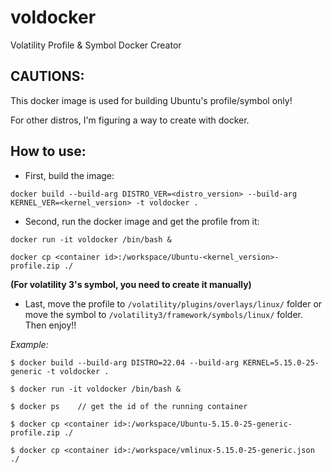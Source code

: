 # voldocker
Volatility Profile & Symbol Docker Creator

## **CAUTIONS:**

This docker image is used for building Ubuntu's profile/symbol only!

For other distros, I'm figuring a way to create with docker.

## **How to use:**
+ First, build the image:

```
docker build --build-arg DISTRO_VER=<distro_version> --build-arg KERNEL_VER=<kernel_version> -t voldocker .
```

+ Second, run the docker image and get the profile from it:

```
docker run -it voldocker /bin/bash &

docker cp <container id>:/workspace/Ubuntu-<kernel_version>-profile.zip ./
```

**(For volatility 3's symbol, you need to create it manually)**


+ Last, move the profile to `/volatility/plugins/overlays/linux/` folder or move the symbol to `/volatility3/framework/symbols/linux/` folder. Then enjoy!!


*Example:* 

```
$ docker build --build-arg DISTRO=22.04 --build-arg KERNEL=5.15.0-25-generic -t voldocker .

$ docker run -it voldocker /bin/bash &

$ docker ps    // get the id of the running container

$ docker cp <container id>:/workspace/Ubuntu-5.15.0-25-generic-profile.zip ./

$ docker cp <container id>:/workspace/vmlinux-5.15.0-25-generic.json ./
```